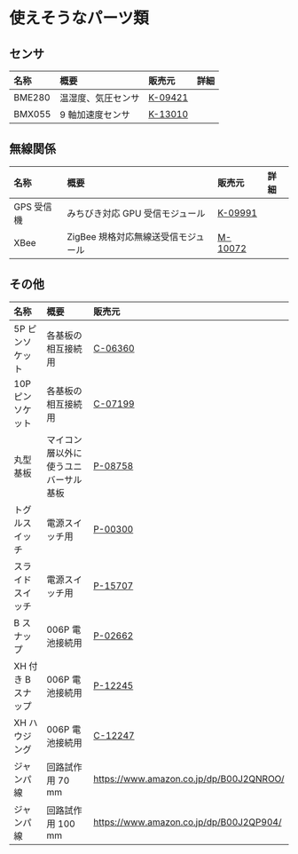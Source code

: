 # 使えそうなパーツ類

## センサ

| 名称 | 概要 | 販売元 | 詳細 |
|:----|:----|:----|:----|
| BME280 | 温湿度、気圧センサ | [K-09421](https://akizukidenshi.com/catalog/g/gK-09421/) |  |
| BMX055 | 9 軸加速度センサ | [K-13010](https://akizukidenshi.com/catalog/g/gK-13010/) |  |

## 無線関係

| 名称 | 概要 | 販売元 | 詳細 |
|:----|:----|:----|:----|
| GPS 受信機 | みちびき対応 GPU 受信モジュール | [K-09991](https://akizukidenshi.com/catalog/g/gK-09991/) |  |
| XBee | ZigBee 規格対応無線送受信モジュール | [M-10072](https://akizukidenshi.com/catalog/g/gM-10072/) |  |

## その他

| 名称 | 概要 | 販売元 |
|:----|:----|:----|
| 5P ピンソケット | 各基板の相互接続用 | [C-06360](https://akizukidenshi.com/catalog/g/gC-06360/) |
| 10P ピンソケット | 各基板の相互接続用 | [C-07199](https://akizukidenshi.com/catalog/g/gC-07199/) |
| 丸型基板 | マイコン層以外に使うユニバーサル基板 | [P-08758](https://akizukidenshi.com/catalog/g/gP-08758/) |
| トグルスイッチ | 電源スイッチ用 | [P-00300](https://akizukidenshi.com/catalog/g/gP-00300/) |
| スライドスイッチ | 電源スイッチ用 | [P-15707](https://akizukidenshi.com/catalog/g/gP-15707/) |
| B スナップ | 006P 電池接続用 | [P-02662](https://akizukidenshi.com/catalog/g/gP-02662/) |
| XH 付き B スナップ | 006P 電池接続用 | [P-12245](https://akizukidenshi.com/catalog/g/gP-12245/) |
| XH ハウジング | 006P 電池接続用 | [C-12247](https://akizukidenshi.com/catalog/g/gC-12247/) |
| ジャンパ線 | 回路試作用 70 mm | <https://www.amazon.co.jp/dp/B00J2QNROO/> |
| ジャンパ線 | 回路試作用 100 mm | <https://www.amazon.co.jp/dp/B00J2QP904/> |
